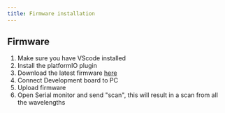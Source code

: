 ```yaml
---
title: Firmware installation
---
```

## Firmware

1. Make sure you have VScode installed
2. Install the platformIO plugin
3. Download the latest firmware [here](https://github.com/Plastic-Scanner/DB2.x-Firmware)
4. Connect Development board to PC
5. Upload firmware
6. Open Serial monitor and send "scan", this will result in a scan from all the wavelengths
